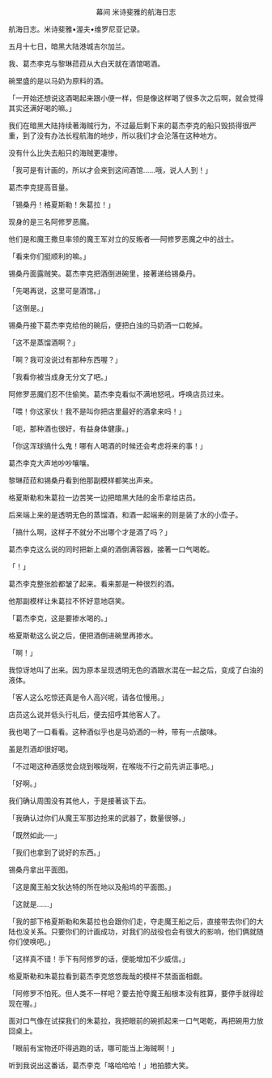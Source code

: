 <p align="center">幕间 米诗斐雅的航海日志</p>

航海日志。米诗斐雅•渥夫•维罗尼亚记录。

五月十七日，暗黑大陆港城吉尔加兰。

我、葛杰李克与黎琳菈菈从大白天就在酒馆喝酒。

碗里盛的是以马奶为原料的酒。

「一开始还想说这酒喝起来跟小便一样，但是像这样喝了很多次之后啊，就会觉得其实还满好喝的嘛。」

我们在暗黑大陆持续著海贼行为，不过最后剩下来的葛杰李克的船只毁损得很严重，到了没有办法长程航海的地步，所以我们才会沦落在这种地方。

没有什么比失去船只的海贼更凄惨。

「我可是有计画的，所以才会来到这间酒馆……哦，说人人到！」

葛杰李克提高音量。

「锡桑丹！格夏斯勒！朱葛拉！」

现身的是三名阿修罗恶魔。

他们是和魔王撒旦率领的魔王军对立的反叛者──阿修罗恶魔之中的战士。

「看来你们挺顺利的嘛。」

锡桑丹面露贼笑。葛杰李克把酒倒进碗里，接著递给锡桑丹。

「先喝再说，这里可是酒馆。」

「这倒是。」

锡桑丹接下葛杰李克给他的碗后，便把白浊的马奶酒一口乾掉。

「这不是蒸馏酒啊？」

「啊？我可没说过有那种东西喔？」

「我看你被当成身无分文了吧。」

阿修罗恶魔们忍不住偷笑。葛杰李克看似不满地怒吼，呼唤店员过来。

「喂！你这家伙！我不是叫你把店里最好的酒拿来吗！」

「呃，那种酒也很好，有益身体健康。」

「你这浑球搞什么鬼！哪有人喝酒的时候还会考虑将来的事！」

葛杰李克大声地吵吵嚷嚷。

黎琳菈菈和锡桑丹看到他那副模样都笑出声来。

格夏斯勒和朱葛拉一边苦笑一边把暗黑大陆的金币拿给店员。

后来端上来的是透明无色的蒸馏酒，和酒一起端来的则是装了水的小壶子。

「搞什么啊，这样子不就分不出哪个才是酒了吗？」

葛杰李克这么说的同时把新上桌的酒倒满容器，接著一口气喝乾。

「！」

葛杰李克整张脸都皱了起来。看来那是一种很烈的酒。

他那副模样让朱葛拉不怀好意地窃笑。

「葛杰李克，这是要掺水喝的。」

格夏斯勒这么说之后，便把酒倒进碗里再掺水。

「啊！」

我惊讶地叫了出来。因为原本呈现透明无色的酒跟水混在一起之后，变成了白浊的液体。

「客人这么吃惊还真是令人高兴呢，请各位慢用。」

店员这么说并低头行礼后，便去招呼其他客人了。

我也喝了一口看看。这种酒似乎也是马奶酒的一种，带有一点酸味。

虽是烈酒却很好喝。

「不过喝这种酒感觉会烧到喉咙啊，在喉咙不行之前先讲正事吧。」

「好啊。」

我们确认周围没有其他人，于是接著谈下去。

「我确认过你们从魔王军那边抢来的武器了，数量很够。」

「既然如此──」

「我们也拿到了说好的东西。」

锡桑丹拿出平面图。

「这是魔王船文狄达特的所在地以及船坞的平面图。」

「这就是……」

「我的部下格夏斯勒和朱葛拉也会跟你们走，夺走魔王船之后，直接带去你们的大陆也没关系。只要你们的计画成功，对我们的战役也会有很大的影响，他们俩就随你们使唤吧。」

「这样真不错！手下有阿修罗的话，便能增加不少威信。」

格夏斯勒和朱葛拉看到葛杰李克悠悠哉哉的模样不禁面面相觑。

「阿修罗不怕死。但人类不一样吧？要去抢夺魔王船根本没有胜算，要停手就得趁现在喔。」

面对口气像在试探我们的朱葛拉，我把眼前的碗抓起来一口气喝乾，再把碗用力放回桌上。

「眼前有宝物还吓得逃跑的话，哪可能当上海贼啊！」

听到我说出这番话，葛杰李克「咯哈哈哈！」地拍膝大笑。

